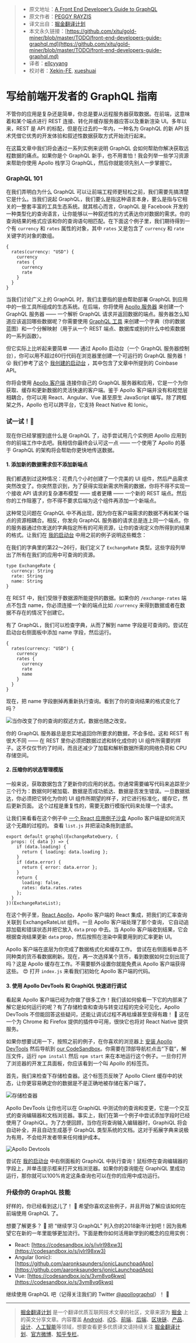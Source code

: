 > * 原文地址：[A Front End Developer’s Guide to GraphQL](https://css-tricks.com/front-end-developers-guide-graphql/)
> * 原文作者：[PEGGY RAYZIS](https://css-tricks.com/author/peggyrayzis/)
> * 译文出自：[掘金翻译计划](https://github.com/xitu/gold-miner)
> * 本文永久链接：[https://github.com/xitu/gold-miner/blob/master/TODO/front-end-developers-guide-graphql.md](https://github.com/xitu/gold-miner/blob/master/TODO/front-end-developers-guide-graphql.md)
> * 译者：[ellcyyang](https://github.com/ellcyyang)
> * 校对者：[Xekin-FE](https://github.com/Xekin-FE), [xueshuai](https://github.com/xueshuai)

# 写给前端开发者的 GraphQL 指南

不管你的应用是复杂还是简单，你总是要从远程服务器获取数据。在前端，这意味着和某个端点进行 REST 连接、转化并缓存服务器应答以及重新渲染 UI。多年以来，REST 是 API 的标配，但是在过去的一年内，一种名为 GraphQL 的新 API 技术凭借它优秀的开发体验和叙述性数据获取方式开始流行起来。

在这篇文章中我们将会通过一系列实例来说明 GraphQL 会如何帮助你解决获取远程数据的痛点。如果你是个 GraphQL 新手，也不用害怕！我会列举一些学习资源来帮助你使用 Apollo 栈学习 GraphQL，然后你就能领先别人一步掌握它。

### GraphQL 101

在我们弄明白为什么 GraphQL 可以让前端工程师更轻松之前，我们需要先搞清楚它是什么。当我们说起 GraphQL，我们要么是指这种语言本身，要么是指与它相关的一整套丰富的工具生态系统。就其核心而言，GraphQL 是 Facebook 开发的一种类型化的查询语言，让你能够以一种叙述性的方式表达你对数据的需求。你的查询结果的格式应该和你的查询语句相匹配。在下面这个例子里，我们期待得到一个有 `currency` 和 `rates` 属性的对象，其中 `rates` 又是包含了 `currency` 和 `rate` 关键字的对象的数组。

```
{
  rates(currency: "USD") {
    currency
    rates {
      currency
      rate
    }
  }
}
```

当我们讨论广义上的 GraphQL 时，我们主要指的是由帮助部署 GraphQL 到应用中的一些工具所组成的生态系统。在后端，你将使用 [Apollo 服务器](https://www.apollographql.com/docs/apollo-server/) 来创建一个 GraphQL 服务器 —— 一个解析 GraphQL 请求并返回数据的端点。服务器怎么知道应该返回哪些数据呢？你需要使用 [GraphQL 工具](https://www.apollographql.com/docs/graphql-tools/) 来创建一个字典（你的数据蓝图）和一个分解映射（用于从一个 REST 端点、数据库或别的什么中检索数据的一系列函数）。

但它实际上比听起来要简单 —— 通过 Apollo 启动台（一个 GraphQL 服务器控制台），你可以用不超过60行代码在浏览器里创建一个可运行的 GraphQL 服务器！ 😮 我们参考了这个 [我创建的启动台](https://launchpad.graphql.com/v7mnw3m03) ，其中包含了文章中所提到的 Coinbase API。

你将会使用 [Apollo 客户端](https://www.apollographql.com/docs/react/) 连接你自己的 GraphQL 服务器和应用，它是一个为你获取、缓存和更新数据的灵活快速的客户端。鉴于 Apollo 客户端并没有和视觉层相耦合，你可以用 React、Angular、Vue 甚至原生 JavaScript 编写。除了跨框架之外，Apollo 也可以跨平台，它支持 React Native 和 Ionic。

### 试一试！🚀

现在你已经掌握到底什么是 GraphQL 了，动手尝试用几个实例把 Apollo 应用到你的前端工作中去吧。我相信你最终会认可这一点 —— 一个使用了 Apollo 的基于 GraphQL 的架构将会帮助你更快地传送数据。

#### 1. 添加新的数据需求但不添加新端点

我们都遇到过这种情况：花费几个小时创建了一个完美的 UI 组件，然后产品需求突然改变了。你突然意识到，为了获得实现新需求所需的数据，你将不得不实现一个接收 API 请求的复杂瀑布模型 —— 或者更糟 —— 一个新的 REST 端点。然后你的工作阻塞了，你不得不要求后端为这个组件再添加一个新端点。

这种常见问题在 GraphQL 中不再出现，因为你在客户端需求的数据不再和某个端点的资源相耦合。相反，你发向 GraphQL 服务器的请求总是连上同一个端点。你的服务器通过你发送的字典指定所有的可用资源，让你的查询定义你所得到的结果的格式。让我们在 [我的启动台](https://launchpad.graphql.com/v7mnw3m03) 中用之前的例子说明这些概念：

在我们的字典里的第22～26行，我们定义了 `ExchangeRate` 类型。这些字段列举出了所有在我们的应用中可查询的资源。

```
type ExchangeRate {
  currency: String
  rate: String
  name: String
}
```

在 REST 中，我们受限于数据源所能提供的数据。如果你的 `/exchange-rates` 端点不包含 name，你必须连接一个新的端点比如 `/currency` 来得到数据或者在数据不存在的情况下创建它。

有了 GraphQL，我们可以检查字典，从而了解到 name 字段是可查询的。尝试在启动台右侧面板中添加 name 字段，然后运行。

```
{
  rates(currency: "USD") {
    currency
    rates {
      currency
      rate
      name
    }
  }
}
```

现在，把 name 字段删掉再重新执行查询。看到了你的查询结果的格式变化了吗？

![当你改变了你的查询的叙述方式，数据也随之改变。](https://cdn.css-tricks.com/wp-content/uploads/2017/12/shape-data.jpg)

你的 GraphQL 服务器总是忠实地返回你所要求的数据，不会多给。这和 REST 有很大不同 —— 在 REST 里你必须把数据过滤和转化成你的 UI 组件所需要的样子。这不仅仅节约了时间，而且还减少了加载和解析数据所需的网络负荷和 CPU 存储空间。

#### 2. 压缩你的状态管理模版

一般来说，获取数据包含了更新你的应用的状态。你通常需要编写代码来追踪至少三个行为：数据何时被加载、数据是否成功抵达、数据是否发生错误。一旦数据抵达，你必须把它转化为你的 UI 组件所期望的样子，对它进行标准化，缓存它，然后更新页面。 这个过程是重复性的，需要无数行模版代码来处理一个请求。

让我们来看看在这个例子中 [一个 React 应用例子沙盒](https://codesandbox.io/s/jvlrl98xw3) Apollo 客户端是如何消灭这个无趣的过程的。 查看 `list.js` 并把滚动条拖到底部。

```
export default graphql(ExchangeRateQuery, {
  props: ({ data }) => {
    if (data.loading) {
      return { loading: data.loading };
    }
    if (data.error) {
      return { error: data.error };
    }
    return {
      loading: false,
      rates: data.rates.rates
    };
  }
})(ExchangeRateList);
```

在这个例子里，[React Apollo](https://www.apollographql.com/docs/react/basics/integrations.html)，Apollo 客户端的 React 集成，把我们的汇率查询关联到 ExchangeRateList 组件。一旦 Apollo 客户端处理了那个查询， 它自动追踪加载和错误状态并把它放入 `data` prop 中去。当 Apollo 客户端收到结果，它会根据查询结果更新 `data` prop，然后按照在渲染中需要用到的汇率更新 UI。 

Apollo 客户端在底层为你完成了数据格式化和缓存工作。 尝试在右侧面板单击不同种类的货币看数据刷新。现在，再一次选择某个货币，看到数据如何立刻出现了吗？这是 Apollo 缓存在工作。不需要额外设置你就能免费从 Apollo 客户端获得这些。 😍 打开 `index.js` 来看我们初始化 Apollo 客户端的代码。

#### 3. 使用 Apollo DevTools 和 GraphiQL 快速进行调试

看起来 Apollo 客户端已经为你做了很多工作！我们该如何偷看一下它的内部来了解它是如何运行的呢？有了存储检查和查询与转变过程的完全可见化，Apollo DevTools 不但能回答这些疑问，还能让调试过程不再枯燥甚至变得有趣！ 🎉 这在一个为 Chrome 和 Firefox 提供的插件中可用，很快它也将对 React Native 提供服务。

如果你想要试用一下，按照之前的例子，在你喜欢的浏览器上 [安装 Apollo DevTools](https://github.com/apollographql/apollo-client-devtools)  然后导航到 [our CodeSandbox](https://codesandbox.io/s/jvlrl98xw3)。你需要在顶部导航栏点击“下载”，解压文件，运行 `npm install` 然后 `npm start` 来在本地运行这个例子。一旦你打开了浏览器的开发工具面板，你应该看到一个叫 Apollo 的标签页。

首先，我们来检查下存储检查器。这个标签页反映了 Apollo Client 缓存中的状态，让你更容易确定你的数据是不是正确地被存储在客户端了。

![存储检查器](https://cdn.css-tricks.com/wp-content/uploads/2017/12/1_WjEM653oIZUw4wQyjCqPkA.png)

Apollo DevTools 让你也可以在 GraphiQL 中测试你的查询和变更，它是一个交互式的查询编辑器和文档浏览器。事实上，我们在第一个例子中尝试添加字段时已经使用了 GraphiQL。为了方便回顾，当你在将查询输入编辑器时，GraphiQL 将会自动补全，并且自动生成基于 GraphQL 类型系统的文档。这对于拓展字典来说极为有用，不会给开发者带来任何维护成本。

![Apollo Devtools](https://cdn.css-tricks.com/wp-content/uploads/2017/12/1_s9Bl8jejFH2TAlZk2knFBQ.png)

尝试在 [我的启动台](https://launchpad.graphql.com/v7mnw3m03) 中右侧面板的 GraphiQL 中执行查询！鼠标停在查询编辑器的字段上，并单击提示框来打开文档浏览器。如果你的查询能在 GraphiQL 里成功运行，那你就可以100%肯定这条查询也可以在你的应用中成功运行。

### 升级你的 GraphQL 技能

好样的，你已经看到这儿了！ 👏 希望你喜欢这些例子，并且开始了解应该如何在前端使用 GraphQL 了。

想要了解更多？ 🌮 把 “继续学习 GraphQL” 列入你的2018新年计划吧！因为我希望它在新的一年里能够更加流行。下面是教你如何活用新学到的概念的应用实例：

* React: [https://codesandbox.io/s/jvlrl98xw3](https://codesandbox.io/s/jvlrl98xw3)
* Angular (Ionic): [https://github.com/aaronksaunders/ionicLaunchpadApp](https://github.com/aaronksaunders/ionicLaunchpadApp)
* Vue: [https://codesandbox.io/s/3vm8vq6kwq](https://codesandbox.io/s/3vm8vq6kwq)

继续使用 GraphQL 吧（记得关注我们的 Twitter [@apollographql](https://twitter.com/apollographql)）！ 🚀


---

> [掘金翻译计划](https://github.com/xitu/gold-miner) 是一个翻译优质互联网技术文章的社区，文章来源为 [掘金](https://juejin.im) 上的英文分享文章。内容覆盖 [Android](https://github.com/xitu/gold-miner#android)、[iOS](https://github.com/xitu/gold-miner#ios)、[前端](https://github.com/xitu/gold-miner#前端)、[后端](https://github.com/xitu/gold-miner#后端)、[区块链](https://github.com/xitu/gold-miner#区块链)、[产品](https://github.com/xitu/gold-miner#产品)、[设计](https://github.com/xitu/gold-miner#设计)、[人工智能](https://github.com/xitu/gold-miner#人工智能)等领域，想要查看更多优质译文请持续关注 [掘金翻译计划](https://github.com/xitu/gold-miner)、[官方微博](http://weibo.com/juejinfanyi)、[知乎专栏](https://zhuanlan.zhihu.com/juejinfanyi)。
